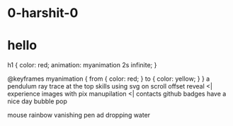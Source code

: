 # 0-harshit-0
<h1>hello</h1>
h1 {
  color: red;
  animation: myanimation 2s infinite;
}

@keyframes myanimation {
  from {
    color: red;
  }
  to {
    color: yellow;
  }
}
a pendulum ray trace at the top
skills using svg on scroll offset reveal   <|
experience  images with pix manupilation      <|
contacts github badges
have a nice day bubble pop

mouse rainbow vanishing pen ad dropping water